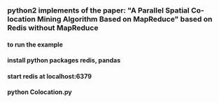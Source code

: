 ### python2 implements of  the paper: "A Parallel Spatial Co-location Mining Algorithm Based on MapReduce" based on Redis without MapReduce

#### to run the example
#### install python packages  redis, pandas
#### start redis at localhost:6379
#### python Colocation.py

